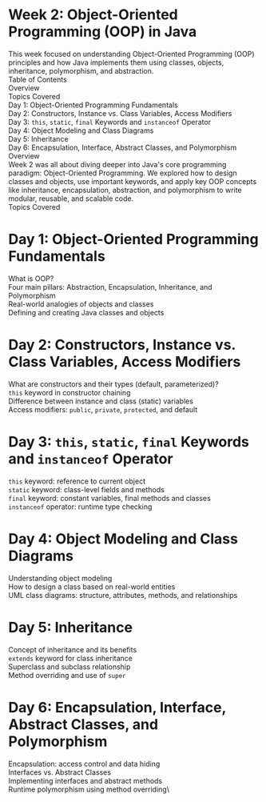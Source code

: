 # Week 2: Object-Oriented Programming (OOP) in Java

This week focused on understanding Object-Oriented Programming (OOP) principles and how Java implements them using classes, objects, inheritance, polymorphism, and abstraction.\
Table of Contents\
 Overview\
 Topics Covered\
 Day 1: Object-Oriented Programming Fundamentals\
 Day 2: Constructors, Instance vs. Class Variables, Access Modifiers\
 Day 3: `this`, `static`, `final` Keywords and `instanceof` Operator\
 Day 4: Object Modeling and Class Diagrams\
 Day 5: Inheritance\
 Day 6: Encapsulation, Interface, Abstract Classes, and Polymorphism\
Overview\
Week 2 was all about diving deeper into Java's core programming paradigm: Object-Oriented Programming. We explored how to design classes and objects, use important keywords, and apply key OOP concepts like inheritance, encapsulation, abstraction, and polymorphism to write modular, reusable, and scalable code.\
Topics Covered

# Day 1: Object-Oriented Programming Fundamentals

What is OOP?\
 Four main pillars: Abstraction, Encapsulation, Inheritance, and Polymorphism\
 Real-world analogies of objects and classes\
 Defining and creating Java classes and objects

# Day 2: Constructors, Instance vs. Class Variables, Access Modifiers

What are constructors and their types (default, parameterized)?\
 `this` keyword in constructor chaining\
 Difference between instance and class (static) variables\
 Access modifiers: `public`, `private`, `protected`, and default

# Day 3: `this`, `static`, `final` Keywords and `instanceof` Operator

`this` keyword: reference to current object\
 `static` keyword: class-level fields and methods\
 `final` keyword: constant variables, final methods and classes\
 `instanceof` operator: runtime type checking

# Day 4: Object Modeling and Class Diagrams

Understanding object modeling\
 How to design a class based on real-world entities\
 UML class diagrams: structure, attributes, methods, and relationships

# Day 5: Inheritance

Concept of inheritance and its benefits\
 `extends` keyword for class inheritance\
 Superclass and subclass relationship\
 Method overriding and use of `super`

# Day 6: Encapsulation, Interface, Abstract Classes, and Polymorphism

Encapsulation: access control and data hiding\
 Interfaces vs. Abstract Classes\
 Implementing interfaces and abstract methods\
 Runtime polymorphism using method overriding\
